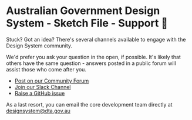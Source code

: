 # Australian Government Design System - Sketch File - Support 🌵

Stuck? Got an idea? There's several channels available to engage with the Design System community. 

We'd prefer you ask your question in the open, if possible. It's likely that others have the same question - answers posted in a public forum will assist those who come after you.

- [Post on our Community Forum](https://community.digital.gov.au/c/designsystem)
- [Join our Slack Channel](https://govau-guides.slack.com/)
- [Raise a GitHub issue](https://github.com/govau/design-system-components/issues/new/choose)

As a last resort, you can email the core development team directly at designsystem@dta.gov.au